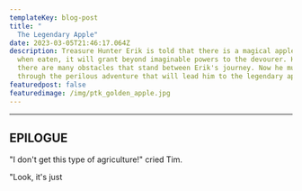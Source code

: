 ```yaml
---
templateKey: blog-post
title: "                                                                          \
  The Legendary Apple"
date: 2023-03-05T21:46:17.064Z
description: Treasure Hunter Erik is told that there is a magical apple that
  when eaten, it will grant beyond imaginable powers to the devourer. However,
  there are many obstacles that stand between Erik's journey. Now he must brave
  through the perilous adventure that will lead him to the legendary apple.
featuredpost: false
featuredimage: /img/ptk_golden_apple.jpg
---
```

- - -

﻿**EPILOGUE**
-
"﻿I don't get this type of agriculture!" cried Tim.

"﻿Look, it's just